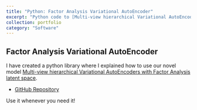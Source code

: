 ```yaml
---
title: "Python: Factor Analysis Variational AutoEncoder"
excerpt: "Python code to [Multi-view hierarchical Variational AutoEncoders with Factor Analysis latent space](https://arxiv.org/abs/2207.09185) paper."
collection: portfolio
category: "Software"
---
```


## Factor Analysis Variational AutoEncoder

I have created a python library where I explained how to use our novel model [Multi-view hierarchical Variational AutoEncoders with Factor Analysis latent space](https://arxiv.org/abs/2207.09185).

* [GitHub Repository](https://github.com/aguerrerolopez/FA-VAE)

Use it whenever you need it!
